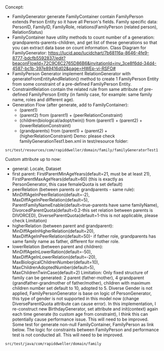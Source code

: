 Concept:
- FamilyGenerator generate FamilyContainer contain FamilyPerson extends Person Entity so it have all Person's fields. Family specific data: PersonID, FamilyID, FamilyRole, relations(FamilyPerson (related person), RelationStatus)
- FamilyContainer have utility methods to count number of a generation: grandparents-parents-children, and get list of these generations so that you can extract data base on count information.
Class Diagram for FamilyGenerator: https://lucid.app/lucidchart/7b68116a-8646-4fe9-8777-bdcfb5592837/edit?beaconFlowId=72C9C6C2765D86B6&invitationId=inv_3ce8f6dd-34d4-4587-bc1b-397e89416d02&page=HWEp-vi-RSFO#
- FamilyPerson Generator implement RelationGenerator with generateFromEntityAndRelation() method to create 1 FamilyPerson Entity from some constraint of a pre-defined FamilyPerson Entity.
- ConstraintRelation contain the related rule from same attribute of pre-defined FamilyPerson Entity (in family case, for example: same family name, roles and different age).
- Generation Flow (after generate, add to FamilyContainer): 
  + (parent1)
  + (parent2) from (parent1) + (peerRelationConstraint)
  + (children(biological/adopt/twin)) from (parent1) + (parent2) + (lowerRelationConstraint)
  + (grandparents) from (parent1) + (parent2) + (higherRelationConstraint)
Demo: please check familyGenerationTest1.ben.xml in test/resource folder:
```
src/test/resources/com/rapiddweller/domain/family/familyGeneratorTest1.ben.xml
```
Custom attribute up to now:
  + general: Locale, Dataset
  + first parent: FirstParentMinAgeYears(default=21, must be at least 21), FirstParentMaxAgeYears(default=60) (this is exactly as PersonGenerator, this case femaleQuota is set default)
  + peerRelation (between parents or grandparents - same rule): MinDiffAgeInPeerRelation(default=-2), MaxDiffAgeInPeerRelation(default=5), ParentFamilyNameEnable(default=true-parents have same familyName), DivorcedParentQuota(default=0.2-this set relation between parents is DIVORCED), DiverseParentQuota(default=1-this is not applicable, please check Limitation)
  + higherRelation (between parent and grandparent): MinDiffAgeInHigherRelation(default=20), MaxDiffAgeInPeerRelation(default=50)- if father role, grandparents has same family name as father, different for mother role.
  + lowerRelation (between parent and children): MinDiffAgeInLowerRation(default=-50), MaxDiffAgeInLowerRelation(default=-20), MaxBiologicalChildrenNumber(default=10), MaxChildrenAdoptedNumber(default=5), MaxChildrenTwinCase(default=2)
Limitation:
Only fixed structure of family can be generated: 2 parent (father-mother), 4 grandparent (grandfather-grandmother of father/mother), children with maximum children number set default to 10, adopted to 5.
Diverse Gender is not applied, FamilyPersonGenerator is base on logic of PersonGenerator, this type of gender is not supported in this model now (change DiverseParentQuota attribute can cause error).
In this implementation, I re-construct new BirthdayGenerator, set attribute and init(context) again each time generate (to custom age from constraint), I think this can potentially cause performance issue. This will need to be improved.
Some test for generate non-null FamilyContainer, FamilyPerson as link below. The logic for constraints between FamilyPerson and performance test is not conducted all. This will need to be improved. 
```
src/test/java/com/rapiddweller/domain/family
```
